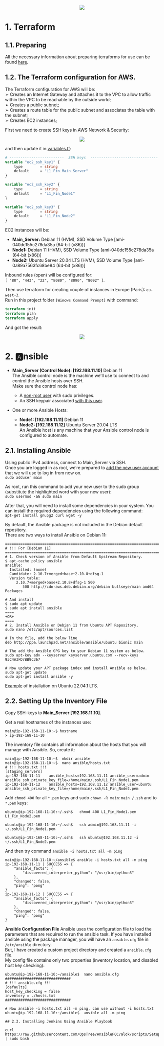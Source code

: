 
<p align="center">
  <img src=".info/0. Schem/AWS Final.png">
</p>

# 1. Terraform
## 1.1. Preparing
All the necessary information about preparing terraforms for use can be found [here](https://github.com/Ivan2navI/L1_EPAM/tree/main/8.%20Terraform).  

## 1.2. The Terraform configuration for AWS.
The Terraform configuration for AWS will be:  
➢ Creates an Internet Gateway and attaches it to the VPC to allow traffic within the VPC to be reachable by the outside world;  
➢ Creates a public subnet;  
➢ Creates a route table for the public subnet and associates the table with the subnet;  
➢ Creates EC2 instances;  

First we need to create SSH keys in AWS Network & Security:
<p align="center">
  <img src=".info/1.2.1create_SSH_keys.png">
</p>

and then update it in [variables.tf](https://github.com/Ivan2navI/L1_Epam__Final_project.Private/tree/main/1.Terraform):  

```terraform
# -------------------------  SSH keys  -------------------------------
variable "ec2_ssh_key1" {
    type        = string
    default     = "L1_Fin_Main_Server"
}

variable "ec2_ssh_key2" {
    type        = string
    default     = "L1_Fin_Node1"
}

variable "ec2_ssh_key3" {
    type        = string
    default     = "L1_Fin_Node2"
}
```
EC2 instances will be:
- **Main_Server:** Debian 11 (HVM), SSD Volume Type [ami-040dc155c278da35a (64-bit (x86))]  
- **Node1:** Debian 11 (HVM), SSD Volume Type [ami-040dc155c278da35a (64-bit (x86))]
- **Node2:** Ubuntu Server 20.04 LTS (HVM), SSD Volume Type [ami-0a89a7563fc68be84 (64-bit (x86))]

Inbound rules (open) will be configured for:  
`[ "80", "443", "22", "8080", "8090", "8092" ]`.  

Then use terraform for creating couple of instances in Europe (Paris): `eu-west-3`.  
Run in this project folder `[Winows Command Prompt]` with command: 
```terraform
terraform init
terraform plan
terraform apply
```
And got the result:
<p align="center">
  <img src=".info/1.2.2.Instances_Results.png">
</p>

# 2. :a:nsible

-   **Main_Server (Control Node): [192.168.11.10]** Debian 11  \
    The Ansible control node is the machine we'll use to connect to and control the Ansible hosts over SSH.  
    Make sure the control node has:
    - A [non-root user](https://www.digitalocean.com/community/tutorials/initial-server-setup-with-debian-11) with sudo privileges.
    - An SSH keypair associated [with this user](https://www.digitalocean.com/community/tutorials/how-to-set-up-ssh-keys-on-debian-11).

-   One or more Ansible Hosts: 
    -   **Node1: [192.168.11.11]** Debian 11  
    -   **Node2: [192.168.11.12]** Ubuntu Server 20.04 LTS  \
    An Ansible host is any machine that your Ansible control node is configured to automate.
  
## 2.1. Installing Ansible
Using public IPv4 address, сonnect to Main_Server via SSH.  
Once you are logged in as root, we’re prepared to [add the new user account](https://www.digitalocean.com/community/tutorials/initial-server-setup-with-debian-11) that we will use to log in from now on.  
`sudo adduser main`  

As root, run this command to add your new user to the sudo group (substitute the highlighted word with your new user):  
`sudo usermod -aG sudo main`

After that, you will need to install some dependencies in your system. You can install the required dependencies using the following command:  
`apt-get install gnupg2 curl wget -y`

By default, the Ansible package is not included in the Debian default repository.  
There are two ways to install Ansible on Debian 11:   
```console
====================================================================================
# !!! For [Debian 11]
====================================================================================
# 1. Check version of Ansible from Default Upstream Repository.
$ apt-cache policy ansible
ansible:
  Installed: (none)
  Candidate: 2.10.7+merged+base+2.10.8+dfsg-1
  Version table:
     2.10.7+merged+base+2.10.8+dfsg-1 500
        500 http://cdn-aws.deb.debian.org/debian bullseye/main amd64 Packages

# And install
$ sudo apt update
$ sudo apt install ansible
====
+OR+
====
# 2. Install Ansible on Debian 11 from Ubuntu APT Repository.
sudo nano /etc/apt/sources.list

# In the file, add the below line
deb http://ppa.launchpad.net/ansible/ansible/ubuntu bionic main

# The add the Ansible GPG key to your Debian 11 system as below.
sudo apt-key adv --keyserver keyserver.ubuntu.com --recv-keys 93C4A3FD7BB9C367

# Now update your APT package index and install Ansible as below.
sudo apt-get update
sudo apt-get install ansible -y

```
[Example](https://github.com/Ivan2navI/L1_EPAM/blob/main/10.%20Ansible/README.md#21-installing-ansible) of installation on Ubuntu 22.04.1 LTS.  

## 2.2. Setting Up the Inventory File
Copy SSH-keys to **Main_Server [192.168.11.10]**.  

Get a real hostnames of the instances use:
```console
main@ip-192-168-11-10:~$ hostname
> ip-192-168-11-10
```

The inventory file contains all information about the hosts that you will manage with Ansible.
So, create it:
```console
main@ip-192-168-11-10:~$  mkdir ansible
main@ip-192-168-11-10:~$  nano ansible/hosts.txt
# !!! hosts.txt !!!
[staging_servers]
ip-192-168-11-11    ansible_hosts=192.168.11.11 ansible_user=admin ansible_ssh_private_key_file=/home/main/.ssh/L1_Fin_Node1.pem
ip-192-168-11-12    ansible_hosts=192.168.11.12 ansible_user=ubuntu ansible_ssh_private_key_file=/home/main/.ssh/L1_Fin_Node2.pem
```
Add `chmod 400` for all `*.pem` keys and sudo `chown -R main:main /.ssh` and to `*.pem` keys:
```console
ubuntu@ip-192-168-11-10:~/.ssh$   chmod 400 L1_Fin_Node1.pem L1_Fin_Node2.pem

ubuntu@ip-192-168-11-10:~/.ssh$   ssh admin@192.168.11.11 -i ~/.ssh/L1_Fin_Node1.pem

ubuntu@ip-192-168-11-10:~/.ssh$   ssh ubuntu@192.168.11.12 -i ~/.ssh/L1_Fin_Node2.pem
```
And then try command `ansible -i hosts.txt all -m ping`
```console
main@ip-192-168-11-10:~/ansible$ ansible -i hosts.txt all -m ping
ip-192-168-11-11 | SUCCESS => {
    "ansible_facts": {
        "discovered_interpreter_python": "/usr/bin/python3"
    },
    "changed": false,
    "ping": "pong"
}
ip-192-168-11-12 | SUCCESS => {
    "ansible_facts": {
        "discovered_interpreter_python": "/usr/bin/python3"
    },
    "changed": false,
    "ping": "pong"
}
```
**Ansible Configuration File**
Ansible uses the configuration file to load the parameters that are required to run the ansible task. If you have installed ansible using the package manager, you will have an `ansible.cfg` file in `/etc/ansible` directory.  
But, I have created a custom project directory and created a `ansible.cfg` file.  
My config file contains only two properties (inventory location, and disabled host key checking):
```console
ubuntu@ip-192-168-11-10:~/ansible$  nano ansible.cfg
##############################
# !!! ansible.cfg !!!
[defaults]
host_key_checking = false
inventory = ./hosts.txt
##############################

# Now ansible -i hosts.txt all -m ping, can use without -i hosts.txt
ubuntu@ip-192-168-11-10:~/ansible$  ansible all -m ping

## 2.3. Installing Jenkins Using Ansible Playbook

curl https://raw.githubusercontent.com/OpsTree/AnsiblePOC/alok/scripts/Setup/setup_ansible.sh | sudo bash